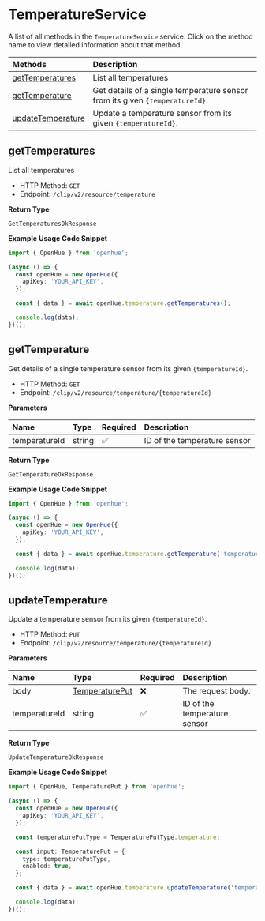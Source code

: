 # TemperatureService

A list of all methods in the `TemperatureService` service. Click on the method name to view detailed information about that method.

| Methods                                 | Description                                                                  |
| :-------------------------------------- | :--------------------------------------------------------------------------- |
| [getTemperatures](#gettemperatures)     | List all temperatures                                                        |
| [getTemperature](#gettemperature)       | Get details of a single temperature sensor from its given `{temperatureId}`. |
| [updateTemperature](#updatetemperature) | Update a temperature sensor from its given `{temperatureId}`.                |

## getTemperatures

List all temperatures

- HTTP Method: `GET`
- Endpoint: `/clip/v2/resource/temperature`

**Return Type**

`GetTemperaturesOkResponse`

**Example Usage Code Snippet**

```typescript
import { OpenHue } from 'openhue';

(async () => {
  const openHue = new OpenHue({
    apiKey: 'YOUR_API_KEY',
  });

  const { data } = await openHue.temperature.getTemperatures();

  console.log(data);
})();
```

## getTemperature

Get details of a single temperature sensor from its given `{temperatureId}`.

- HTTP Method: `GET`
- Endpoint: `/clip/v2/resource/temperature/{temperatureId}`

**Parameters**

| Name          | Type   | Required | Description                  |
| :------------ | :----- | :------- | :--------------------------- |
| temperatureId | string | ✅       | ID of the temperature sensor |

**Return Type**

`GetTemperatureOkResponse`

**Example Usage Code Snippet**

```typescript
import { OpenHue } from 'openhue';

(async () => {
  const openHue = new OpenHue({
    apiKey: 'YOUR_API_KEY',
  });

  const { data } = await openHue.temperature.getTemperature('temperatureId');

  console.log(data);
})();
```

## updateTemperature

Update a temperature sensor from its given `{temperatureId}`.

- HTTP Method: `PUT`
- Endpoint: `/clip/v2/resource/temperature/{temperatureId}`

**Parameters**

| Name          | Type                                          | Required | Description                  |
| :------------ | :-------------------------------------------- | :------- | :--------------------------- |
| body          | [TemperaturePut](../models/TemperaturePut.md) | ❌       | The request body.            |
| temperatureId | string                                        | ✅       | ID of the temperature sensor |

**Return Type**

`UpdateTemperatureOkResponse`

**Example Usage Code Snippet**

```typescript
import { OpenHue, TemperaturePut } from 'openhue';

(async () => {
  const openHue = new OpenHue({
    apiKey: 'YOUR_API_KEY',
  });

  const temperaturePutType = TemperaturePutType.temperature;

  const input: TemperaturePut = {
    type: temperaturePutType,
    enabled: true,
  };

  const { data } = await openHue.temperature.updateTemperature('temperatureId', input);

  console.log(data);
})();
```
